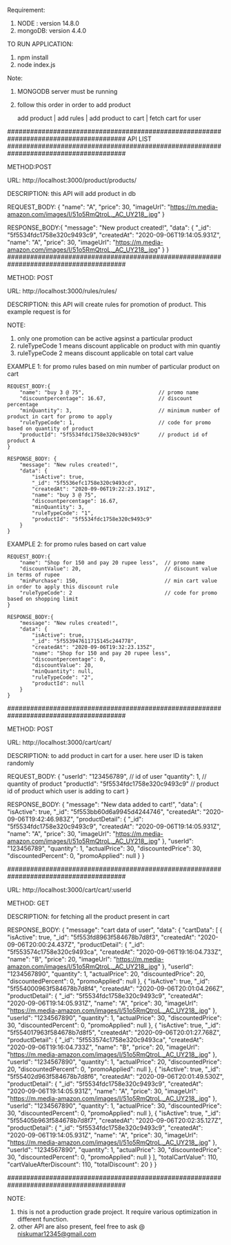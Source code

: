 Requirement:
1) NODE : version 14.8.0
2) mongoDB: version 4.4.0


TO RUN APPLICATION:
1) npm install
2) node index.js

Note: 
1) MONGODB server must be running 
2) follow this order in order to add product 

	add product | add rules | add product to cart |	fetch cart for user

#######################################################################################
									API LIST
#######################################################################################

METHOD:POST

URL: http://localhost:3000/product/products/

DESCRIPTION: this API will add product in db

REQUEST_BODY: { 
	"name": "A",
	"price": 30,
	"imageUrl": "https://m.media-amazon.com/images/I/51o5RmQtroL._AC_UY218_.jpg"
}

RESPONSE_BODY:{
    "message": "New product created!",
    "data": {
        "_id": "5f5534fdc1758e320c9493c9",
        "createdAt": "2020-09-06T19:14:05.931Z",
        "name": "A",
        "price": 30,
        "imageUrl": "https://m.media-amazon.com/images/I/51o5RmQtroL._AC_UY218_.jpg"
    }
}
#######################################################################################

METHOD: POST

URL: http://localhost:3000/rules/rules/

DESCRIPTION: this API will create rules for promotion of product. This example request is for 

NOTE: 
1) only one promotion can be active agsinst a particular product
2) ruleTypeCode 1 means discount applicable on product with min quantiy
3) ruleTypeCode 2 means discount applicable on total cart value

EXAMPLE 1: for promo rules based on min number of particular product on cart

	REQUEST_BODY:{ 
		"name": "buy 3 @ 75",                        // promo name
		"discountpercentage": 16.67,                 // discount percentage
		"minQuantity": 3,                            // minimum number of product in cart for promo to apply
		"ruleTypeCode": 1,                           // code for promo based on quantity of product
		"productId": "5f5534fdc1758e320c9493c9"      // product id of product A
	}

	RESPONSE_BODY: {
		"message": "New rules created!",
		"data": {
			"isActive": true,
			"_id": "5f5536efc1758e320c9493cd",
			"createdAt": "2020-09-06T19:22:23.191Z",
			"name": "buy 3 @ 75",
			"discountpercentage": 16.67,
			"minQuantity": 3,
			"ruleTypeCode": "1",
			"productId": "5f5534fdc1758e320c9493c9"
		}
	} 

EXAMPLE 2: for promo rules based on cart value

	REQUEST_BODY:{ 
		"name": "Shop for 150 and pay 20 rupee less",  // promo name
		"discountValue": 20,                           // discount value in terms of rupee 
		"minPurchase": 150,							   // min cart value in order to apply this discount rule
		"ruleTypeCode": 2                              // code for promo based on shopping limit
	}

	RESPONSE_BODY:{
		"message": "New rules created!",
		"data": {
			"isActive": true,
			"_id": "5f553947611715145c244778",
			"createdAt": "2020-09-06T19:32:23.135Z",
			"name": "Shop for 150 and pay 20 rupee less",
			"discountpercentage": 0,
			"discountValue": 20,
			"minQuantity": null,
			"ruleTypeCode": "2",
			"productId": null
		}
	}

#######################################################################################

METHOD: POST

URL: http://localhost:3000/cart/cart/

DESCRIPTION: to add product in cart for a user. here user ID is taken randomly 

REQUEST_BODY:
{ 
    "userId": "123456789",                             // id of user 
    "quantity": 1,                                     // quantity of product
    "productId": "5f5534fdc1758e320c9493c9"            // product id of product which user is adding to cart
}

RESPONSE_BODY:
{
    "message": "New data added to cart!",
    "data": {
        "isActive": true,
        "_id": "5f553bb60d6a9945d4244746",
        "createdAt": "2020-09-06T19:42:46.983Z",
        "productDetail": {
            "_id": "5f5534fdc1758e320c9493c9",
            "createdAt": "2020-09-06T19:14:05.931Z",
            "name": "A",
            "price": 30,
            "imageUrl": "https://m.media-amazon.com/images/I/51o5RmQtroL._AC_UY218_.jpg"
        },
        "userId": "123456789",
        "quantity": 1,
        "actualPrice": 30,
        "discountedPrice": 30,
        "discountedPercent": 0,
        "promoApplied": null
    }
}

#######################################################################################

URL: http://localhost:3000/cart/cart/:userId

METHOD: GET

DESCRIPTION: for fetching all the product present in cart

RESPONSE_BODY:
{
    "message": "cart data of user",
    "data": {
        "cartData": [
            {
                "isActive": true,
                "_id": "5f553fd8963f584678b7d8f3",
                "createdAt": "2020-09-06T20:00:24.437Z",
                "productDetail": {
                    "_id": "5f553574c1758e320c9493ca",
                    "createdAt": "2020-09-06T19:16:04.733Z",
                    "name": "B",
                    "price": 20,
                    "imageUrl": "https://m.media-amazon.com/images/I/51o5RmQtroL._AC_UY218_.jpg"
                },
                "userId": "1234567890",
                "quantity": 1,
                "actualPrice": 20,
                "discountedPrice": 20,
                "discountedPercent": 0,
                "promoApplied": null
            },
            {
                "isActive": true,
                "_id": "5f554000963f584678b7d8f4",
                "createdAt": "2020-09-06T20:01:04.266Z",
                "productDetail": {
                    "_id": "5f5534fdc1758e320c9493c9",
                    "createdAt": "2020-09-06T19:14:05.931Z",
                    "name": "A",
                    "price": 30,
                    "imageUrl": "https://m.media-amazon.com/images/I/51o5RmQtroL._AC_UY218_.jpg"
                },
                "userId": "1234567890",
                "quantity": 1,
                "actualPrice": 30,
                "discountedPrice": 30,
                "discountedPercent": 0,
                "promoApplied": null
            },
            {
                "isActive": true,
                "_id": "5f554017963f584678b7d8f5",
                "createdAt": "2020-09-06T20:01:27.768Z",
                "productDetail": {
                    "_id": "5f553574c1758e320c9493ca",
                    "createdAt": "2020-09-06T19:16:04.733Z",
                    "name": "B",
                    "price": 20,
                    "imageUrl": "https://m.media-amazon.com/images/I/51o5RmQtroL._AC_UY218_.jpg"
                },
                "userId": "1234567890",
                "quantity": 1,
                "actualPrice": 20,
                "discountedPrice": 20,
                "discountedPercent": 0,
                "promoApplied": null
            },
            {
                "isActive": true,
                "_id": "5f55402d963f584678b7d8f6",
                "createdAt": "2020-09-06T20:01:49.530Z",
                "productDetail": {
                    "_id": "5f5534fdc1758e320c9493c9",
                    "createdAt": "2020-09-06T19:14:05.931Z",
                    "name": "A",
                    "price": 30,
                    "imageUrl": "https://m.media-amazon.com/images/I/51o5RmQtroL._AC_UY218_.jpg"
                },
                "userId": "1234567890",
                "quantity": 1,
                "actualPrice": 30,
                "discountedPrice": 30,
                "discountedPercent": 0,
                "promoApplied": null
            },
            {
                "isActive": true,
                "_id": "5f55405b963f584678b7d8f7",
                "createdAt": "2020-09-06T20:02:35.127Z",
                "productDetail": {
                    "_id": "5f5534fdc1758e320c9493c9",
                    "createdAt": "2020-09-06T19:14:05.931Z",
                    "name": "A",
                    "price": 30,
                    "imageUrl": "https://m.media-amazon.com/images/I/51o5RmQtroL._AC_UY218_.jpg"
                },
                "userId": "1234567890",
                "quantity": 1,
                "actualPrice": 30,
                "discountedPrice": 30,
                "discountedPercent": 0,
                "promoApplied": null
            }
        ],
        "totalCartValue": 110,
        "cartValueAfterDiscount": 110,
        "totalDiscount": 20
    }
}

#######################################################################################


NOTE: 
1) this is not a production grade project. It require various optimization in different function.
2) other API are also present, feel free to ask @ niskumar12345@gmail.com
